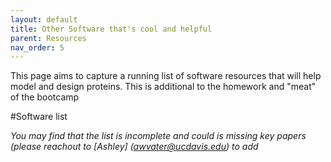 ```yaml
---
layout: default
title: Other Software that's cool and helpful
parent: Resources
nav_order: 5
---
```




This page aims to capture a running list of software resources that will help model and design proteins. This is additional to the homework and "meat" of the bootcamp

#Software list


*You may find that the list is incomplete and could is missing key papers (please reachout to [Ashley] (awvater@ucdavis.edu) to add* 

